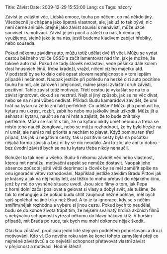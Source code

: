 Title: Závist
Date: 2009-12-29 15:53:00
Lang: cs
Tags: názory

Závist je zvláštní věc. Lidská emoce, touha po něčem, co má někdo jiný. Všeobecně je chápána jako špatná vlastnost, ale, jak už to tak bývá, nic není černé ani bílé. Stejně jako závist souvisí s nenávistí, může úzce souviset i s motivací. Závist je jen pocit a záleží na nás, k čemu jej využijeme, stejně jako je na nás, jestli budeme kladivem zabíjet hřebíky, nebo souseda.

Pokud někomu závidím auto, můžu totiž udělat dvě tři věci. Můžu se vydat cestou běžného voliče ČSSD a začít lamentovat nad tím, jak je možné, že takové auto má. Pokud se tady člověk nezastaví, vede pěšinka dále kolem dost hnusných činů, třeba krádeží, vražd, ničení cizího majetku atd. V podstatě by se to dalo celé opsat slovem nepřejícnost a v tom lepším případě i nečinnost. Naopak jestliže při pohledu na hezké cizí auto pocítíme touhu ho mít, ale zároveň i přejícnost, máme jakýsi zvláštní druh závisti, pozitivní. Tahle závist totiž motivuje. Třetí cestou je vykašlat se na to a závist ignorovat, dokud se neztratí. Najít si jiný způsob, jak se na věc dívat, nebo se na ni ani vůbec nedívat. Příklad: Budu kamarádovi závidět, že umí hrát na kytaru a že to zní fakt perfektně. Co udělám? Můžu jít a pomluvit ho, kytaru mu ukrást, rozbít, zabít ho nebo mu jakkoliv jinak uškodit. Můžu jít a sehnat si kytaru, naučit se na ni hrát a zajistit, že to bude znít taky perfektně. Můžu se smířit s tím, že na kytaru nikdy umět nebudu a třeba se místo toho naučit žonglovat, nebo se můžu rozhodnout, že by bylo hezké na ni umět, ale není to má priorita a nechám to plavat. Když pominu ten třetí případ, tak jak u negativní cesty, tak u pozitivní cesty byla na počátku nějaká forma závisti a bez ní by se nic neudálo. Ani to zlo, ale ani to dobro – bez úvodní závisti bych se na tu kytaru třeba nikdy nenaučil.

Bohužel to tak není u všeho. Budu-li někomu závidět věc nebo vlastnost, kterou mít nemůžu, motivační aspekt se nemůže dostavit. Naopak jeho absence způsobí ještě větší deprimaci a člověk by se měl zaměřit spíše na onu ignorační větev rozhodování. Například jestliže závidím Bradu Pittovi jak je krásný a jak na něj holky letí, asi těžko to mohu přetavit do nějakého činu, jenž by mě do vysněné situace uvedl. Jsou sice filmy o tom, jak Pepa z horní dolní začal posilovat a gelovat si vlasy a dobyl svět, ale tušíme, že tak to nefunguje a že pokud budu chtít zaujmout něžné pohlaví, měl bych spíš spoléhat na jiné triky než Brad. A to je ta ignorace, kdy se s něčím smířím/nějak rozhodnu a vyberu si jinou cestu. Pokud bych to neudělal, budu se do konce života trápit tím, že nejsem svalnatý hrdina akčních filmů s nebývalou schopností vyřezat někomu do hlavy hákový kříž. V horším případě, mít Brada po ruce, tak bych mu mohl dokonce nějak škodit.

Otázkou zůstává, proč jsou jedni lidé stejným podnětem pohoršováni a druzí motivováni. Kdo ví. Do nového roku vám ke konci tohoto zamyšlení přeji co nejméně závistivců a co největší schopnost přetavovat vlastní závist v přejícnost a motivaci. Hodně štěstí!
